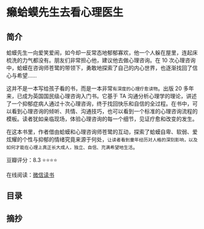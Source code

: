 # 癞蛤蟆先生去看心理医生

## 简介

蛤蟆先生一向爱笑爱闹，如今却一反常态地郁郁寡欢，他一个人躲在屋里，连起床梳洗的力气都没有。朋友们非常担心他，建议他去做心理咨询。在 10 次心理咨询中，蛤蟆在咨询师苍鹭的带领下，勇敢地探索了自己的内心世界，也逐渐找回了信心与希望……

这并不是一本写给孩子看的书，而是一本非常`有深度的心理疗愈读物`。出版 20 多年来，已成为英国国民级心理咨询入门书。它基于 TA 沟通分析心理学的理论，讲述了一个抑郁症病人通过十次心理咨询，终于找回快乐和自信的全过程。在书中，可以看到心理咨询的倾听、共情、沟通技巧，也可以看到一个标准的心理咨询流程的模板。读者犹如亲临现场，体验心理咨询的每一个细节，见证疗愈和改变的发生。

在这本书里，作者借由蛤蟆和心理咨询师苍鹭的互动，探索了蛤蟆自卑、软弱、爱炫耀的个性与抑郁的情绪究竟来源于何处，`让读者看到童年经历对人格的深刻影响，以及如何才能在心理上真正长大成人，独立、自信、充满希望地生活`。

豆瓣评分：8.3 ⭐⭐⭐⭐

在线阅读：[微信读书](https://weread.qq.com/web/reader/66832530721e777066806c9)

## 目录

## 摘抄

<script setup>
  import { ExcerptToadData } from './data/excerpt-toad.mts';
  import Items from './components/Items.vue';
</script>

<Items :data=[...ExcerptToadData] />
